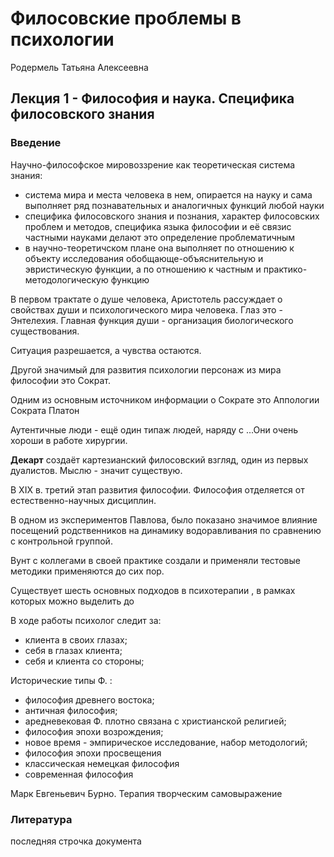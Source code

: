 # Филосовские проблемы в психологии

Родермель Татьяна Алексеевна

## Лекция 1 - Философия и наука. Специфика филосовского знания

### Введение

Научно-философское мировоззрение как теоретическая система знания:

* система мира и места человека в нем, опирается на науку и сама выполняет ряд познавательных и аналогичных функций любой науки
* специфика филосовского знания и познания, характер филосовских проблем и методов, специфика языка философии и её связис частными науками делают это определение проблематичным
* в научно-теоретичском плане она выполняет по отношению к объекту исследования обобщающе-объяснительную и эвристическую функции, а по отношению к частным и практико-методологическую функцию

В первом трактате о душе человека, Аристотель рассуждает о свойствах души и психологического мира человека. Глаз это - Энтелехия. Главная функция души - организация биологического существования.

Ситуация разрешается, а чувства остаются.

Другой значимый для развития психологии персонаж из мира философии это Сократ.

Одним из основным источником информации о Сократе это  Аппологии Сократа Платон

Аутентичные люди - ещё один типаж людей, наряду с ...Они очень хороши в работе хирургии.

**Декарт** создаёт картезианский филосовский взгляд, один из первых дуалистов. Мыслю - значит существую.

В XIX в. третий этап развития философии. Философия отделяется от естественно-научных дисциплин.

В одном из экспериментов Павлова, было показано значимое влияние посещений родственников на динамику водоравливания по сравнению с контрольной группой.

Вунт с коллегами в своей практике создали и применяли тестовые методики применяются до сих пор.

Существует шесть основных подходов в психотерапии , в рамках которых можно выделить до

В ходе работы психолог следит за:

* клиента в своих глазах;
* себя в глазах клиента;
* себя и клиента со стороны;

Исторические типы Ф. :

* философия древнего востока;
* античная философия;
* аредневековая Ф. плотно связана с христианской религией;
* философия эпохи возрождения;
* новое время - эмпирическое исследование, набор методологий;
* философия эпохи просвещения
* классическая немецкая философия
* современная философия

Марк Евгеньевич Бурно. Терапия творческим самовыражение

### Литература

последняя строчка документа
